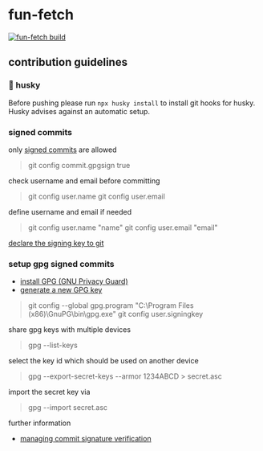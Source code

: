 # fun-fetch

[![fun-fetch build](https://github.com/jphilipps/fun-fetch/actions/workflows/project-build.yml/badge.svg)](https://github.com/jphilipps/fun-fetch/actions/workflows/project-build.yml)

## contribution guidelines

### 🐶 husky 

Before pushing please run `npx husky install` to install git hooks for husky.
Husky advises against an automatic setup. 

### signed commits

only [signed commits](https://docs.github.com/en/authentication/managing-commit-signature-verification/signing-commits) are allowed

> git config commit.gpgsign true

check username and email before committing
> git config user.name
> git config user.email

define username and email if needed
> git config user.name "name"
> git config user.email "email"

[declare the signing key to git](https://docs.github.com/en/authentication/managing-commit-signature-verification/telling-git-about-your-signing-key)

### setup gpg signed commits

- [install GPG (GNU Privacy Guard)](https://www.gnupg.org/download/)
- [generate a new GPG key](https://docs.github.com/en/authentication/managing-commit-signature-verification/generating-a-new-gpg-key)

> git config --global gpg.program "C:\Program Files (x86)\GnuPG\bin\gpg.exe"
> git config user.signingkey <key>

share gpg keys with multiple devices

> gpg --list-keys

select the key id which should be used on another device

> gpg --export-secret-keys --armor 1234ABCD > secret.asc

import the secret key via

> gpg --import secret.asc

further information

- [managing commit signature verification](https://docs.github.com/en/authentication/managing-commit-signature-verification)
